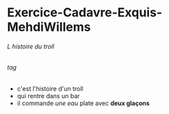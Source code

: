 # Exercice-Cadavre-Exquis-MehdiWillems

###### L histoire du troll <h6> tag

* c'est l'histoire d'un troll 
* qui rentre dans un bar
* il commande *une eau* plate avec __deux glaçons__



